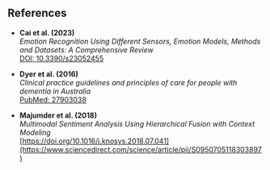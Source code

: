 ## References

- **Cai et al. (2023)**  
  *Emotion Recognition Using Different Sensors, Emotion Models, Methods and Datasets: A Comprehensive Review*  
  [DOI: 10.3390/s23052455](https://doi.org/10.3390/s23052455)

- **Dyer et al. (2016)**  
  *Clinical practice guidelines and principles of care for people with dementia in Australia*  
  [PubMed: 27903038](https://pubmed.ncbi.nlm.nih.gov/27903038/)

- **Majumder et al. (2018)**  
  *Multimodal Sentiment Analysis Using Hierarchical Fusion with Context Modeling*  
  [https://doi.org/10.1016/j.knosys.2018.07.041](https://www.sciencedirect.com/science/article/pii/S0950705118303897)
